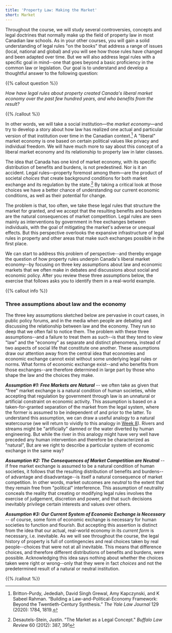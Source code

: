 ```yaml
---
title: 'Property Law: Making the Market'
short: Market
---
```





Throughout the course, we will study several controversies, concepts and legal doctrines that normally make up the field of property law in most Canadian law schools. As in your other courses, you will gain a solid understanding of legal rules "on the books" that address a range of issues (local, national and global) and you will see how those rules have changed and been adapted over time. But we will also address legal rules with a specific goal in mind--one that goes beyond a basic proficiency in the common law or legislation. Our goal is to understand and develop a thoughtful answer to the following question:

{{% callout question %}} 

*How have legal rules about property created Canada's liberal market economy over the past few hundred years, and who benefits from the result?* 

{{% /callout %}}

In other words, we will take a social institution—the *market economy*—and try to develop a story about how law has realized one actual and particular version of that institution over time in the Canadian context.[^purdy] A "liberal" market economy is one based on certain political values like privacy and individual freedom. We will have much more to say about this concept of a liberal market economy and its relationship to property law in later classes.

The idea that Canada has one kind of market economy, with its specific distribution of benefits and burdens, is not predestined. Nor is it an accident. Legal rules—property foremost among them—are the product of societal *choices* that create background conditions for both market exchange and its regulation by the state.[^stein2012] By taking a critical look at those choices we have a better chance of understanding our current economic conditions, as well as their potential for change.

The problem is that, too often, we take these legal rules that structure the market for granted, and we accept that the resulting benefits and burdens are the natural consequences of market competition. Legal rules are seen mainly as interventions by government in free exchanges between individuals, with the goal of mitigating the market's adverse or unequal effects. But this perspective overlooks the expansive infrastructure of legal rules in property and other areas that make such exchanges possible in the first place.

We can start to address this problem of perspective--and thereby engage the question of how property rules underpin Canada's liberal market economy--by focusing on three key assumptions about law and economic markets that we often make in debates and discussions about social and economic policy. After you review these three assumptions below, the exercise that follows asks you to identify them in a real-world example.

{{% callout info %}} 

### Three assumptions about law and the economy

The three key assumptions sketched below are pervasive in court cases, in public policy forums, and in the media when people are debating and discussing the relationship between law and the economy. They run so deep that we often fail to notice them. The problem with these three assumptions--and a failure to treat them as such--is that they tend to view "law" and the "economy" as separate and distinct phenomena, instead of two aspects of social life that constitute one another. These assumptions draw our attention away from the central idea that economies and economic exchange cannot exist without some underlying legal rules or norms. What forms of economic exchange exist--and who benefits from those exchanges--are therefore determined in large part by those who shape the law and the choices they make. 

***Assumption #1: Free Markets are Natural*** -- we often take as given that "free" market exchange is a natural condition of human societies, while accepting that regulation by government through law is an unnatural or artificial constraint on economic activity. This assumption is based on a taken-for-granted separation of the market from the legal system, where the former is assumed to be independent of and prior to the latter. To understand this assumption, we can draw a useful analogy to a natural watercourse (we will return to vividly to this analogy in [Week 8](../week8)). Rivers and streams might be "artificially" damned or the water diverted by human engineering. But while the river in this analogy might have very well have preceded any human intervention and therefore be characterized as "natural", But are we right to describe a particular system of economic exchange in the same way?

***Assumption #2: The Consequences of Market Competition are Neutral*** -- if free market exchange is assumed to be a natural condition of human societies, it follows that the resulting distribution of benefits and burdens--of advantage and disadvantage--is itself a natural consequence of market competition. In other words, market outcomes are *neutral* to the extent that they remain free from "political" interference.  This assumption of neutrality conceals the reality that creating or modifying legal rules involves the exercise of judgement, discretion and power, and that such decisions inevitably privilege certain interests and values over others. 

***Assumption #3: Our Current System of Economic Exchange is Necessary*** -- of course, some form of economic exchange is necessary for human societies to function and flourish. But accepting this assertion is distinct from the idea that our actual, real-world economy in its *current form* is necessary, i.e. inevitable. As we will see throughout the course, the legal history of property is full of contingencies and real choices taken by real people--choices that were not at all inevitable. This means that difference choices, and therefore different distributions of benefits and burdens, were possible. Acknowledging this idea says nothing about whether the choices taken were right or wrong--only that they were in fact *choices* and not the predetermined result of a natural or neutral institution. 

{{% /callout %}}

[^purdy]: Britton-Purdy, Jedediah, David Singh Grewal, Amy Kapczynski, and K Sabeel Rahman. “Building a Law-and-Political-Economy Framework: Beyond the Twentieth-Century Synthesis.” *The Yale Law Journal* 129 (2020): 1784, 1819.

[^stein2012]: Desautels-Stein, Justin. "The Market as a Legal Concept." *Buffalo Law Review* 60 (2012): 387, 391

